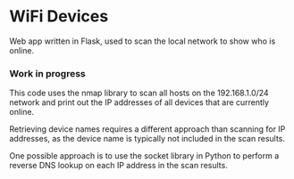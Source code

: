 # WiFi Devices
Web app written in Flask, used to scan the local network to show who is online.

### Work in progress

This code uses the nmap library to scan all hosts on the 192.168.1.0/24 network and print out the IP addresses of all devices that are currently online.

Retrieving device names requires a different approach than scanning for IP addresses, as the device name is typically not included in the scan results.

One possible approach is to use the socket library in Python to perform a reverse DNS lookup on each IP address in the scan results.
